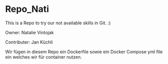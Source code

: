 # Repo_Nati
This is a Repo to try our not available skills in Git. :)

Owner: Natalie Vintojak

Contributer: Jan Küchli

Wir fügen in diesem Repo ein Dockerfile sowie ein Docker Compose yml file ein welches wir für container nutzen.

